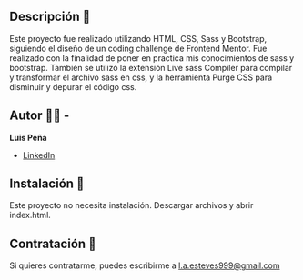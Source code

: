## Descripción 📖

Este proyecto fue realizado utilizando HTML, CSS, Sass y Bootstrap, siguiendo el diseño de un coding challenge de Frontend Mentor. Fue realizado con la finalidad de poner en practica mis conocimientos de sass y bootstrap. También se utilizó la extensión Live sass Compiler para compilar y transformar el archivo sass en css, y la herramienta Purge CSS para disminuir y depurar el código css.

## Autor 🧔🏻 -
**Luis Peña**

* [LinkedIn](https://www.linkedin.com/in/lapee/)

## Instalación 📀
Este proyecto no necesita instalación. Descargar archivos y abrir index.html.

## Contratación 📧
Si quieres contratarme, puedes escribirme a l.a.esteves999@gmail.com 
